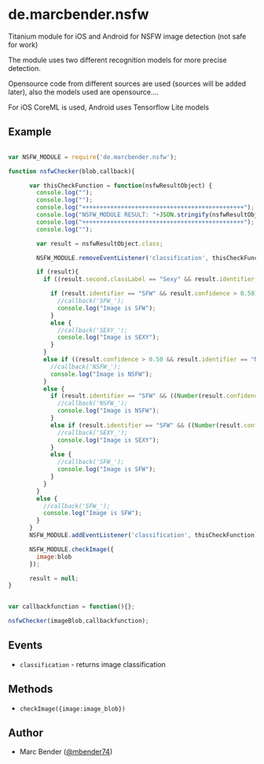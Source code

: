 # de.marcbender.nsfw

Titanium module for iOS and Android for NSFW image detection (not safe for work)

The module uses two different recognition models for more precise detection.

Opensource code from different sources are used (sources will be added later), also the models used are opensource....

For iOS CoreML is used, Android uses Tensorflow Lite models

## Example

```js

var NSFW_MODULE = require('de.marcbender.nsfw');

function nsfwChecker(blob,callback){

      var thisCheckFunction = function(nsfwResultObject) {
        console.log("");
        console.log("");
        console.log("++++++++++++++++++++++++++++++++++++++++++++++");
        console.log("NSFW_MODULE RESULT: "+JSON.stringify(nsfwResultObject));
        console.log("++++++++++++++++++++++++++++++++++++++++++++++");
        console.log("");

        var result = nsfwResultObject.class;

        NSFW_MODULE.removeEventListener('classification', thisCheckFunction);

        if (result){
          if ((result.second.classLabel == "Sexy" && result.identifier == "NSFW") || (result.second.classLabel == "Sexy" && result.identifier == "SFW")){

            if (result.identifier == "SFW" && result.confidence > 0.50){
              //callback('SFW_');
              console.log("Image is SFW");
            }
            else {
              //callback('SEXY_');
              console.log("Image is SEXY");
            }
          }
          else if ((result.confidence > 0.50 && result.identifier == "NSFW") || result.second.classLabel == "Porn"){
            //callback('NSFW_');
	        console.log("Image is NSFW");
          }
          else {
            if (result.identifier == "SFW" && ((Number(result.confidence - result.second.output.Sexy) < 0.5) || (Number(result.confidence - result.second.output.Porn) < 0.5))){
              //callback('NSFW_');
   	          console.log("Image is NSFW");
            }
            else if (result.identifier == "SFW" && ((Number(result.confidence - result.second.output.Sexy) < 0.5))){
              //callback('SEXY_');
              console.log("Image is SEXY");
            }
            else {
              //callback('SFW_');
              console.log("Image is SFW");
            }
          }
        }
        else {
          //callback('SFW_');
          console.log("Image is SFW");
        }
      }
      NSFW_MODULE.addEventListener('classification', thisCheckFunction);

      NSFW_MODULE.checkImage({
      	image:blob
      });

      result = null;
}


var callbackfunction = function(){};

nsfwChecker(imageBlob,callbackfunction);


```


## Events
* `classification` - returns image classification

## Methods
* `checkImage({image:image_blob})`




## Author

- Marc Bender ([@mbender74](https://github.com/mbender74/))
